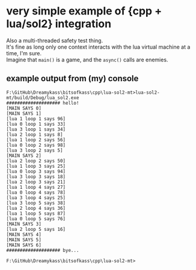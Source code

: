 # very simple example of {cpp + lua/sol2} integration
Also a multi-threaded safety test thing.\
It's fine as long only one context interacts with the lua virtual machine at a time, I'm sure.\
Imagine that `main()` is a game, and the `async()` calls are enemies.


## example output from (my) console
```
F:\GitHub\Dreamykass\bitsofkass\cpp\lua-sol2-mt>lua-sol2-mt/build/Debug/lua_sol2.exe
#################### hello!
[MAIN SAYS 0]
[MAIN SAYS 1]
[lua 1 loop 1 says 96]
[lua 0 loop 1 says 33]
[lua 3 loop 1 says 34]
[lua 2 loop 1 says 8]
[lua 1 loop 2 says 56]
[lua 0 loop 2 says 98]
[lua 3 loop 2 says 5]
[MAIN SAYS 2]
[lua 2 loop 2 says 50]
[lua 1 loop 3 says 25]
[lua 0 loop 3 says 94]
[lua 3 loop 3 says 18]
[lua 2 loop 3 says 21]
[lua 1 loop 4 says 27]
[lua 0 loop 4 says 78]
[lua 3 loop 4 says 25]
[lua 3 loop 5 says 38]
[lua 2 loop 4 says 36]
[lua 1 loop 5 says 87]
[lua 0 loop 5 says 76]
[MAIN SAYS 3]
[lua 2 loop 5 says 16]
[MAIN SAYS 4]
[MAIN SAYS 5]
[MAIN SAYS 6]
#################### bye...

F:\GitHub\Dreamykass\bitsofkass\cpp\lua-sol2-mt>

```



